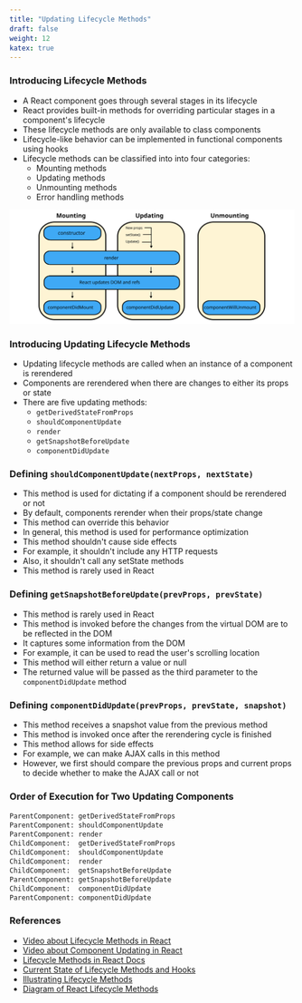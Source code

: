```yaml
---
title: "Updating Lifecycle Methods"
draft: false
weight: 12
katex: true
---
```


### Introducing Lifecycle Methods
- A React component goes through several stages in its lifecycle
- React provides built-in methods for overriding particular stages in a component's lifecycle
- These lifecycle methods are only available to class components
- Lifecycle-like behavior can be implemented in functional components using hooks
- Lifecycle methods can be classified into into four categories:
	- Mounting methods
	- Updating methods
	- Unmounting methods
	- Error handling methods

![ReactLifecycle](../../../img/reactlifecycle.svg)

### Introducing Updating Lifecycle Methods
- Updating lifecycle methods are called when an instance of a component is rerendered
- Components are rerendered when there are changes to either its props or state
- There are five updating methods:
	- `getDerivedStateFromProps`
	- `shouldComponentUpdate`
	- `render`
	- `getSnapshotBeforeUpdate`
	- `componentDidUpdate`

### Defining `shouldComponentUpdate(nextProps, nextState)`
- This method is used for dictating if a component should be rerendered or not
- By default, components rerender when their props/state change
- This method can override this behavior
- In general, this method is used for performance optimization
- This method shouldn't cause side effects
- For example, it shouldn't include any HTTP requests
- Also, it shouldn't call any setState methods
- This method is rarely used in React

### Defining `getSnapshotBeforeUpdate(prevProps, prevState)`
- This method is rarely used in React
- This method is invoked before the changes from the virtual DOM are to be reflected in the DOM
- It captures some information from the DOM
- For example, it can be used to read the user's scrolling location
- This method will either return a value or null
- The returned value will be passed as the third parameter to the `componentDidUpdate` method

### Defining `componentDidUpdate(prevProps, prevState, snapshot)`
- This method receives a snapshot value from the previous method
- This method is invoked once after the rerendering cycle is finished
- This method allows for side effects
- For example, we can make AJAX calls in this method
- However, we first should compare the previous props and current props to decide whether to make the AJAX call or not

### Order of Execution for Two Updating Components
```
ParentComponent: getDerivedStateFromProps
ParentComponent: shouldComponentUpdate
ParentComponent: render
ChildComponent:  getDerivedStateFromProps
ChildComponent:  shouldComponentUpdate
ChildComponent:  render
ChildComponent:  getSnapshotBeforeUpdate
ParentComponent: getSnapshotBeforeUpdate
ChildComponent:  componentDidUpdate
ParentComponent: componentDidUpdate
```

### References
- [Video about Lifecycle Methods in React](youtube.com/watch?v=qnN_FuFNq2g&list=PLC3y8-rFHvwgg3vaYJgHGnModB54rxOk3&index=22)
- [Video about Component Updating in React](https://www.youtube.com/watch?v=DyPkojd1fas&list=PLC3y8-rFHvwgg3vaYJgHGnModB54rxOk3&index=24)
- [Lifecycle Methods in React Docs](https://reactjs.org/docs/state-and-lifecycle.html)
- [Current State of Lifecycle Methods and Hooks](https://stackoverflow.com/a/44506265/12777044)
- [Illustrating Lifecycle Methods](https://programmingwithmosh.com/javascript/react-lifecycle-methods/)
- [Diagram of React Lifecycle Methods](https://projects.wojtekmaj.pl/react-lifecycle-methods-diagram/)
